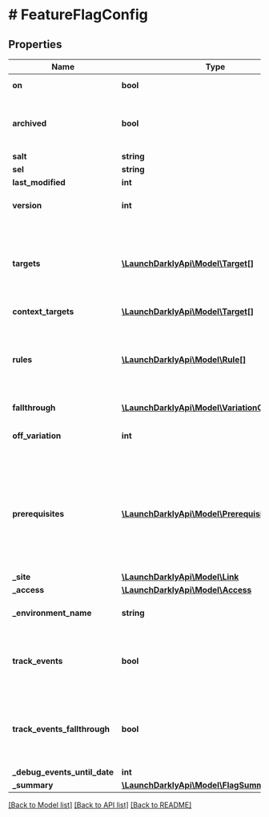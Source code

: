 # # FeatureFlagConfig

## Properties

Name | Type | Description | Notes
------------ | ------------- | ------------- | -------------
**on** | **bool** | Whether the flag is on |
**archived** | **bool** | Boolean indicating if the feature flag is archived |
**salt** | **string** |  |
**sel** | **string** |  |
**last_modified** | **int** |  |
**version** | **int** | Version of the feature flag |
**targets** | [**\LaunchDarklyApi\Model\Target[]**](Target.md) | An array of the individual targets that will receive a specific variation based on their key | [optional]
**context_targets** | [**\LaunchDarklyApi\Model\Target[]**](Target.md) |  | [optional]
**rules** | [**\LaunchDarklyApi\Model\Rule[]**](Rule.md) | An array of the rules for how to serve a variation to specific targets based on their attributes | [optional]
**fallthrough** | [**\LaunchDarklyApi\Model\VariationOrRolloutRep**](VariationOrRolloutRep.md) |  | [optional]
**off_variation** | **int** | The ID of the variation to serve when the flag is off | [optional]
**prerequisites** | [**\LaunchDarklyApi\Model\Prerequisite[]**](Prerequisite.md) | An array of the prerequisite flags and their variations that are required before this flag takes effect | [optional]
**_site** | [**\LaunchDarklyApi\Model\Link**](Link.md) |  |
**_access** | [**\LaunchDarklyApi\Model\Access**](Access.md) |  | [optional]
**_environment_name** | **string** | The environment name |
**track_events** | **bool** | Whether LaunchDarkly tracks events for the feature flag, for all rules |
**track_events_fallthrough** | **bool** | Whether LaunchDarkly tracks events for the feature flag, for the default rule |
**_debug_events_until_date** | **int** |  | [optional]
**_summary** | [**\LaunchDarklyApi\Model\FlagSummary**](FlagSummary.md) |  | [optional]

[[Back to Model list]](../../README.md#models) [[Back to API list]](../../README.md#endpoints) [[Back to README]](../../README.md)
